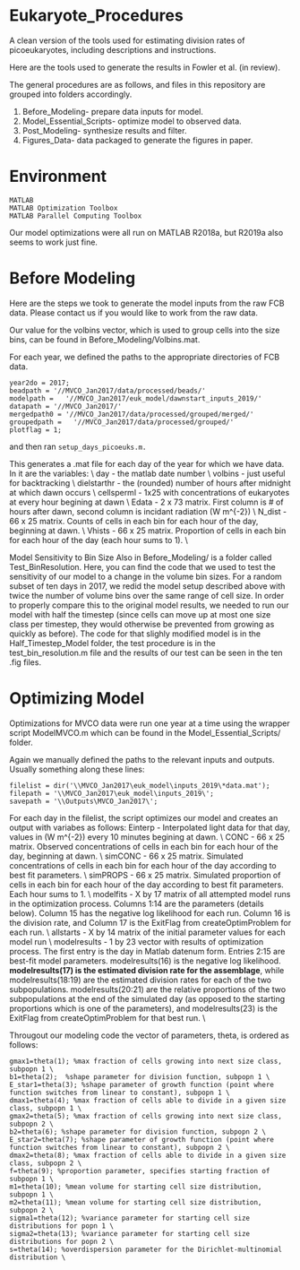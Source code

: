 # Eukaryote_Procedures
A clean version of the tools used for estimating division rates of picoeukaryotes, including descriptions and instructions. 

Here are the tools used to generate the results in Fowler et al. (in review). 

The general procedures are as follows, and files in this repository are grouped into folders accordingly. 
  1. Before_Modeling- prepare data inputs for model. 
  2. Model_Essential_Scripts- optimize model to observed data. 
  3. Post_Modeling- synthesize results and filter. 
  4. Figures_Data- data packaged to generate the figures in paper. 


# Environment 
    MATLAB 
    MATLAB Optimization Toolbox 
    MATLAB Parallel Computing Toolbox

Our model optimizations were all run on MATLAB R2018a, but R2019a also seems to work just fine. 


# Before Modeling
Here are the steps we took to generate the model inputs from the raw FCB data. Please contact us if you would like to work from the raw data. 

Our value for the volbins vector, which is used to group cells into the size bins, can be found in Before_Modeling/Volbins.mat. 

For each year, we defined the paths to the appropriate directories of FCB data. 
    
    year2do = 2017;
    beadpath = '//MVCO_Jan2017/data/processed/beads/'
    modelpath =   '//MVCO_Jan2017/euk_model/dawnstart_inputs_2019/'
    datapath = '//MVCO_Jan2017/'
    mergedpath0 = '//MVCO_Jan2017/data/processed/grouped/merged/'
    groupedpath =   '//MVCO_Jan2017/data/processed/grouped/'
    plotflag = 1;

and then ran `setup_days_picoeuks.m.`

This generates a .mat file for each day of the year for which we have data. In it are the variables: \ 
day - the matlab date number \ 
volbins - just useful for backtracking \ 
dielstarthr - the (rounded) number of hours after midnight at which dawn occurs  \ 
cellsperml - 1x25 with concentrations of eukaryotes at every hour begining at dawn \ 
Edata - 2 x 73 matrix. First column is # of hours after dawn, second column is incidant radiation (W m^{-2}) \ 
N_dist - 66 x 25 matrix. Counts of cells in each bin for each hour of the day, beginning at dawn. \ 
Vhists - 66 x 25 matrix. Proportion of cells in each bin for each hour of the day (each hour sums to 1). \ 


Model Sensitivity to Bin Size
Also in Before_Modeling/ is a folder called Test_BinResolution. Here, you can find the code that we used to test the sensitivity of our model to a change in the volume bin sizes. For a random subset of ten days in 2017, we redid the model setup described above with twice the number of volume bins over the same range of cell size. In order to properly compare this to the original model results, we needed to run our model with half the timestep (since cells can move up at most one size class per timestep, they would otherwise be prevented from growing as quickly as before). The code for that slighly modified model is in the Half_Timestep_Model folder, the test procedure is in the test_bin_resolution.m file and the results of our test can be seen in the ten .fig files. 

# Optimizing Model 
Optimizations for MVCO data were run one year at a time using the wrapper script ModelMVCO.m which can be found in the Model_Essential_Scripts/ folder. 

Again we manually defined the paths to the relevant inputs and outputs. 
Usually something along these lines: 
    
    filelist = dir('\\MVCO_Jan2017\euk_model\inputs_2019\*data.mat');
    filepath = '\\MVCO_Jan2017\euk_model\inputs_2019\';
    savepath = '\\Outputs\MVCO_Jan2017\'; 
    
For each day in the filelist, the script optimizes our model and creates an output with variabes as follows: 
Einterp - Interpolated light data for that day, values in (W m^{-2}) every 10 minutes begining at dawn. \ 
CONC - 66 x 25 matrix. Observed concentrations of cells in each bin for each hour of the day, beginning at dawn. \ 
simCONC - 66 x 25 matrix. Simulated concentrations of cells in each bin for each hour of the day according to best fit parameters. \ 
simPROPS - 66 x 25 matrix. Simulated proportion of cells in each bin for each hour of the day according to best fit parameters. Each hour sums to 1. \ 
modelfits - X by 17 matrix of all attempted model runs in the optimization process. Columns 1:14 are the parameters (details below). Column 15 has the negative log likelihood for each run. Column 16 is the division rate, and Column 17 is the ExitFlag from createOptimProblem for each run. \ 
allstarts - X by 14 matrix of the initial parameter values for each model run \ 
modelresults - 1 by 23 vector with results of optimization process. The first entry is the day in Matlab datenum form. Entries 2:15 are best-fit model parameters. modelresults(16) is the negative log likelihood. **modelresults(17) is the estimated division rate for the assemblage**, while modelresults(18:19) are the estimated division rates for each of the two subpopulations. modelresults(20:21) are the relative proportions of the two subpopulations at the end of the simulated day (as opposed to the starting proportions which is one of the parameters), and modelresults(23) is the ExitFlag from createOptimProblem for that best run. \ 


Througout our modeling code the vector of parameters, theta, is ordered as follows: 
    
    gmax1=theta(1); %max fraction of cells growing into next size class, subpopn 1 \
    b1=theta(2);  %shape parameter for division function, subpopn 1 \
    E_star1=theta(3); %shape parameter of growth function (point where function switches from linear to constant), subpopn 1 \ 
    dmax1=theta(4); %max fraction of cells able to divide in a given size class, subpopn 1 \ 
    gmax2=theta(5); %max fraction of cells growing into next size class, subpopn 2 \ 
    b2=theta(6); %shape parameter for division function, subpopn 2 \ 
    E_star2=theta(7); %shape parameter of growth function (point where function switches from linear to constant), subpopn 2 \ 
    dmax2=theta(8); %max fraction of cells able to divide in a given size class, subpopn 2 \ 
    f=theta(9); %proportion parameter, specifies starting fraction of subpopn 1 \ 
    m1=theta(10); %mean volume for starting cell size distribution, subpopn 1 \ 
    m2=theta(11); %mean volume for starting cell size distribution, subpopn 2 \ 
    sigma1=theta(12); %variance parameter for starting cell size distributions for popn 1 \ 
    sigma2=theta(13); %variance parameter for starting cell size distributions for popn 2 \ 
    s=theta(14); %overdispersion parameter for the Dirichlet-multinomial distribution \ 

